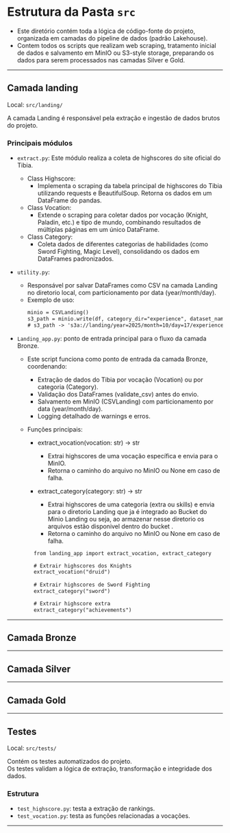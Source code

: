 # Estrutura da Pasta `src`

- Este diretório contém toda a lógica de código-fonte do projeto, organizada em camadas do pipeline de dados (padrão Lakehouse).
- Contem  todos os scripts que realizam web scraping, tratamento inicial de dados e salvamento em MinIO ou S3-style storage, preparando os dados para serem processados nas camadas Silver e Gold.

---

## Camada landing
Local: `src/landing/`

A camada Landing é responsável pela extração e ingestão de dados brutos do projeto.

### Principais módulos

- `extract.py`: Este módulo realiza a coleta de highscores do site oficial do Tibia.
  - Class Highscore:
    - Implementa o scraping da tabela principal de highscores do Tibia utilizando requests e BeautifulSoup. Retorna os dados em um DataFrame do pandas.
  - Class Vocation:
    - Extende o scraping para coletar dados por vocação (Knight, Paladin, etc.) e tipo de mundo, combinando resultados de múltiplas páginas em um único DataFrame.
  - Class Category:
    - Coleta dados de diferentes categorias de habilidades (como Sword Fighting, Magic Level), consolidando os dados em DataFrames padronizados.
    
- `utility.py`:
  - Responsável por salvar DataFrames como CSV na camada Landing no diretorio local, com particionamento por data (year/month/day).
  - Exemplo de uso:
    ```txt
    minio = CSVLanding()
    s3_path = minio.write(df, category_dir="experience", dataset_name="druid")
    # s3_path -> 's3a://landing/year=2025/month=10/day=17/experience/druid.csv'
    ```
    
- `Landing_app.py`: ponto de entrada principal para o fluxo da camada Bronze.
  - Este script funciona como ponto de entrada da camada Bronze, coordenando:
    - Extração de dados do Tibia por vocação (Vocation) ou por categoria (Category).
    - Validação dos DataFrames (validate_csv) antes do envio.
    - Salvamento em MinIO (CSVLanding) com particionamento por data (year/month/day).
    - Logging detalhado de warnings e erros.

  - Funções principais:
    - extract_vocation(vocation: str) -> str
      - Extrai highscores de uma vocação específica e envia para o MinIO.
      - Retorna o caminho do arquivo no MinIO ou None em caso de falha.
  
    - extract_category(category: str) -> str
      - Extrai highscores de uma categoria (extra ou skills) e envia para o diretorio Landing que ja é integrado ao Bucket do Minio Landing ou seja, ao armazenar nesse diretorio os arquivos estão disponivel dentro do bucket .
      - Retorna o caminho do arquivo no MinIO ou None em caso de falha.
        

    ```txt
      from landing_app import extract_vocation, extract_category
    
      # Extrair highscores dos Knights
      extract_vocation("druid")
      
      # Extrair highscores de Sword Fighting
      extract_category("sword")

      # Extrair highscore extra
      extract_category("achievements")
    ```

---
## Camada Bronze

---

## Camada Silver


---

## Camada Gold

---

## Testes
Local: `src/tests/`

Contém os testes automatizados do projeto.  
Os testes validam a lógica de extração, transformação e integridade dos dados.

### Estrutura
- `test_highscore.py`: testa a extração de rankings.
- `test_vocation.py`: testa as funções relacionadas a vocações.

---

